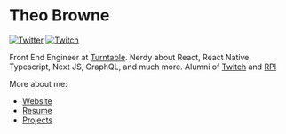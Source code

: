 # Theo Browne

<a href="https://twitter.com/TheoOnTwitch"><img src="https://img.shields.io/twitter/follow/TheoOnTwitch?label=Twitter&style=social" alt="Twitter"></a>
<a href="https://twitch.tv/Theo"><img src="https://img.shields.io/twitch/status/Theo?label=Twitch" alt="Twitch"></a>

Front End Engineer at [Turntable](https://tt.fm). Nerdy about React, React Native, Typescript, Next JS, GraphQL, and much more. Alumni of [Twitch](https://twitch.tv) and [RPI](https://rpi.edu)

More about me:

- [Website](https://t3.gg)
- [Resume](https://github.com/TheoBr/TheoBr/blob/master/about/resume.md)
- [Projects](https://github.com/TheoBr/TheoBr/blob/master/about/projects.md)
